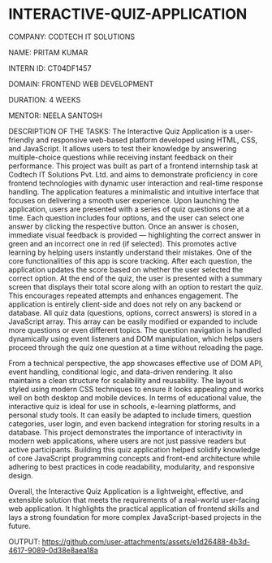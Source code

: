 # INTERACTIVE-QUIZ-APPLICATION

COMPANY: CODTECH IT SOLUTIONS

NAME: PRITAM KUMAR

INTERN ID: CT04DF1457

DOMAIN: FRONTEND WEB DEVELOPMENT

DURATION: 4 WEEKS

MENTOR: NEELA SANTOSH

DESCRIPTION OF THE TASKS:
The Interactive Quiz Application is a user-friendly and responsive web-based platform developed using HTML, CSS, and JavaScript. It allows users to test their knowledge by answering multiple-choice questions while receiving instant feedback on their performance. This project was built as part of a frontend internship task at Codtech IT Solutions Pvt. Ltd. and aims to demonstrate proficiency in core frontend technologies with dynamic user interaction and real-time response handling.
The application features a minimalistic and intuitive interface that focuses on delivering a smooth user experience. Upon launching the application, users are presented with a series of quiz questions one at a time. Each question includes four options, and the user can select one answer by clicking the respective button. Once an answer is chosen, immediate visual feedback is provided — highlighting the correct answer in green and an incorrect one in red (if selected). This promotes active learning by helping users instantly understand their mistakes.
One of the core functionalities of this app is score tracking. After each question, the application updates the score based on whether the user selected the correct option. At the end of the quiz, the user is presented with a summary screen that displays their total score along with an option to restart the quiz. This encourages repeated attempts and enhances engagement.
The application is entirely client-side and does not rely on any backend or database. All quiz data (questions, options, correct answers) is stored in a JavaScript array. This array can be easily modified or expanded to include more questions or even different topics. The question navigation is handled dynamically using event listeners and DOM manipulation, which helps users proceed through the quiz one question at a time without reloading the page.

From a technical perspective, the app showcases effective use of DOM API, event handling, conditional logic, and data-driven rendering. It also maintains a clean structure for scalability and reusability. The layout is styled using modern CSS techniques to ensure it looks appealing and works well on both desktop and mobile devices.
In terms of educational value, the interactive quiz is ideal for use in schools, e-learning platforms, and personal study tools. It can easily be adapted to include timers, question categories, user login, and even backend integration for storing results in a database.
This project demonstrates the importance of interactivity in modern web applications, where users are not just passive readers but active participants. Building this quiz application helped solidify knowledge of core JavaScript programming concepts and front-end architecture while adhering to best practices in code readability, modularity, and responsive design.

Overall, the Interactive Quiz Application is a lightweight, effective, and extensible solution that meets the requirements of a real-world user-facing web application. It highlights the practical application of frontend skills and lays a strong foundation for more complex JavaScript-based projects in the future.

OUTPUT:
https://github.com/user-attachments/assets/e1d26488-4b3d-4617-9089-0d38e8aea18a


